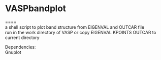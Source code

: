 # VASPbandplot
====  
a shell script to plot band structure from EIGENVAL and OUTCAR file  
run in the work directory of VASP or copy EIGENVAL KPOINTS OUTCAR to current directory  

Dependencies:  
Gnuplot  
